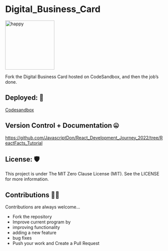 # Digital_Business_Card

<img width="157" alt="happy" src="https://user-images.githubusercontent.com/101202952/183247858-e68d2331-3500-47c1-96c6-6246390ba9a3.png">

Fork the Digital Business Card hosted on CodeSandbox, and then the job’s done.

## Deployed: 🤯
[Codesandbox](https://1pv40o.csb.app/)

## Version Control + Documentation 🤐
https://github.com/JavascriptDon/React_Development_Journey_2022/tree/ReactFacts_Tutorial

## License: 🛡️
This project is under The MIT Zero Clause License (MIT). See the LICENSE for more information.

## Contributions 👨‍💻
Contributions are always welcome...

- Fork the repository
- Improve current program by
- improving functionality
- adding a new feature
- bug fixes
- Push your work and Create a Pull Request
